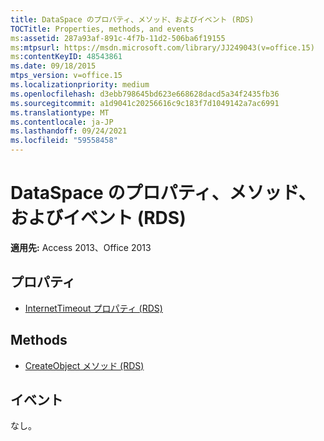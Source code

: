 ```yaml
---
title: DataSpace のプロパティ、メソッド、およびイベント (RDS)
TOCTitle: Properties, methods, and events
ms:assetid: 287a93af-891c-4f7b-11d2-506ba6f19155
ms:mtpsurl: https://msdn.microsoft.com/library/JJ249043(v=office.15)
ms:contentKeyID: 48543861
ms.date: 09/18/2015
mtps_version: v=office.15
ms.localizationpriority: medium
ms.openlocfilehash: d3ebb798645bd623e668628dacd5a34f2435fb36
ms.sourcegitcommit: a1d9041c20256616c9c183f7d1049142a7ac6991
ms.translationtype: MT
ms.contentlocale: ja-JP
ms.lasthandoff: 09/24/2021
ms.locfileid: "59558458"
---
```

# <a name="dataspace-properties-methods-and-events-rds"></a>DataSpace のプロパティ、メソッド、およびイベント (RDS)


**適用先:** Access 2013、Office 2013

## <a name="properties"></a>プロパティ

- [InternetTimeout プロパティ (RDS)](internettimeout-property-rds.md)

## <a name="methods"></a>Methods

- [CreateObject メソッド (RDS)](createobject-method-rds.md)

## <a name="events"></a>イベント

なし。

